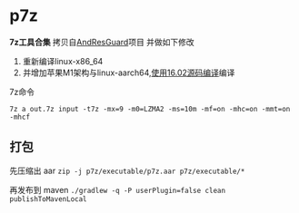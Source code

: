 # p7z
**7z工具合集**
拷贝自[AndResGuard](https://github.com/shwenzhang/AndResGuard/tree/master/SevenZip)项目
并做如下修改
1. 重新编译linux-x86_64 
2. 并增加苹果M1架构与linux-aarch64,[使用16.02源码编译](source-16.02)编译



7z命令
```shell
7z a out.7z input -t7z -mx=9 -m0=LZMA2 -ms=10m -mf=on -mhc=on -mmt=on -mhcf
```


## 打包

先压缩出 aar `zip -j p7z/executable/p7z.aar p7z/executable/*`

再发布到 maven `./gradlew -q -P userPlugin=false clean publishToMavenLocal`
